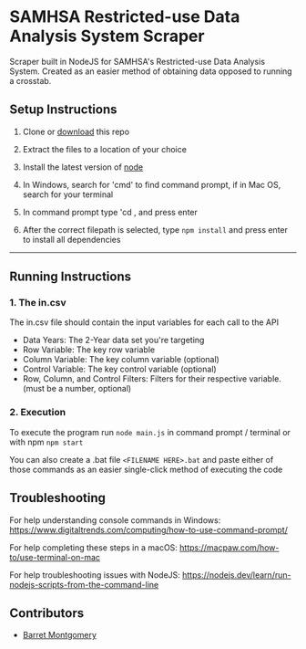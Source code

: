 # SAMHSA Restricted-use Data Analysis System Scraper

Scraper built in NodeJS for SAMHSA's Restricted-use Data Analysis System. Created as an easier method of obtaining data opposed to running a crosstab.

## Setup Instructions

1.  Clone or [download](https://github.com/austinoso/samhsa-rdas-scraper/archive/main.zip) this repo

2.  Extract the files to a location of your choice

3.  Install the latest version of [node](https://nodejs.org/en/download/)

4.  In Windows, search for 'cmd' to find command prompt, if in Mac OS, search for your terminal

5.  In command prompt type 'cd <filepath where you extracted the package>, and press enter

6.  After the correct filepath is selected, type `npm install` and press enter to install all dependencies

---

## Running Instructions

### 1. The in.csv

The in.csv file should contain the input variables for each call to the API

- Data Years: The 2-Year data set you're targeting
- Row Variable: The key row variable
- Column Variable: The key column variable (optional)
- Control Variable: The key control variable (optional)
- Row, Column, and Control Filters: Filters for their respective variable. (must be a number, optional)

### 2. Execution

To execute the program run `node main.js` in command prompt / terminal or with npm `npm start`

You can also create a .bat file `<FILENAME HERE>.bat` and paste either of those commands as an easier single-click method of executing the code

## Troubleshooting

For help understanding console commands in Windows: https://www.digitaltrends.com/computing/how-to-use-command-prompt/

For help completing these steps in a macOS: https://macpaw.com/how-to/use-terminal-on-mac

For help troubleshooting issues with NodeJS: https://nodejs.dev/learn/run-nodejs-scripts-from-the-command-line

## Contributors

- [Barret Montgomery](https://www.linkedin.com/in/barrett-montgomery-b378167a/)
